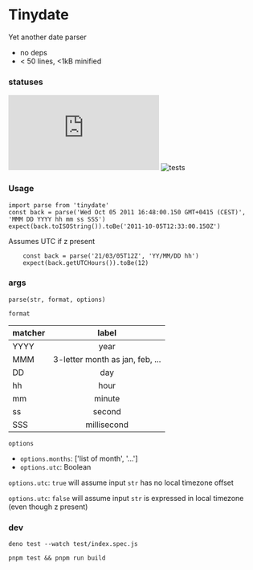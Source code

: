 # Tinydate

Yet another date parser

- no deps
- < 50 lines, <1kB minified


### statuses ###

![not minified](https://badge-size.herokuapp.com/mpech/tinydate/master/index.js)
![tests](https://github.com/mpech/tinydate/actions/workflows/nodejs.yml/badge.svg)

### Usage ###

```
import parse from 'tinydate'
const back = parse('Wed Oct 05 2011 16:48:00.150 GMT+0415 (CEST)', 'MMM DD YYYY hh mm ss SSS')
expect(back.toISOString()).toBe('2011-10-05T12:33:00.150Z')
```

Assumes UTC if z present

```
    const back = parse('21/03/05T12Z', 'YY/MM/DD hh')
    expect(back.getUTCHours()).toBe(12)
```


### args ###

`parse(str, format, options)`


`format`

| matcher   |      label    
|-----------|:-------------:
| YYYY      | year
| MMM       | 3-letter month as jan, feb, ...
| DD        | day
| hh        | hour
| mm        | minute
| ss        | second
| SSS       | millisecond
    


`options`

- `options.months`: ['list of month', '...']
- `options.utc`: Boolean

`options.utc`: `true` will assume input `str` has no local timezone offset

`options.utc`: `false` will assume input `str` is expressed in local timezone (even though z present)


### dev ###

`deno test --watch test/index.spec.js`

`pnpm test && pnpm run build`